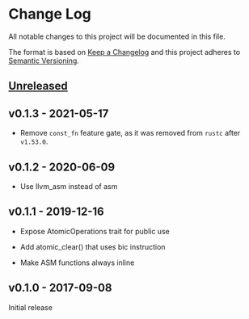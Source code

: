 # Change Log

All notable changes to this project will be documented in this file.

The format is based on [Keep a Changelog](http://keepachangelog.com/)
and this project adheres to [Semantic Versioning](http://semver.org/).

## [Unreleased]

## v0.1.3 - 2021-05-17

- Remove `const_fn` feature gate, as it was removed from `rustc` after `v1.53.0`.

## v0.1.2 - 2020-06-09

- Use llvm_asm instead of asm

## v0.1.1 - 2019-12-16

- Expose AtomicOperations trait for public use

- Add atomic_clear() that uses bic instruction

- Make ASM functions always inline

## v0.1.0 - 2017-09-08

Initial release

[Unreleased]: https://github.com/pftbest/msp430-atomic/compare/v0.1.2...HEAD
[v0.1.2]: https://github.com/pftbest/msp430-atomic/compare/v0.1.1...v0.1.2
